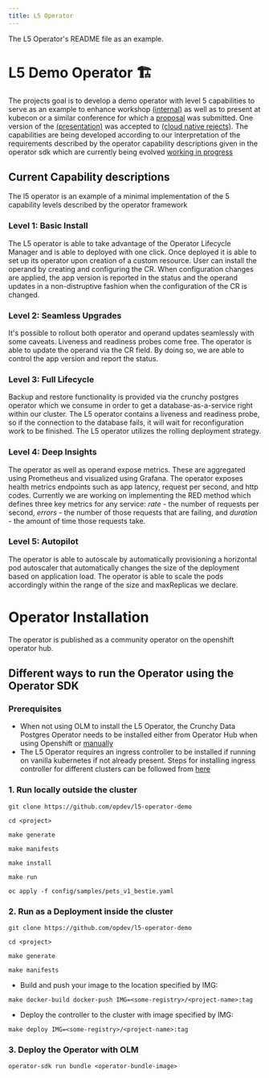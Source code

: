 ```yaml
---
title: L5 Operator
---
```


The L5 Operator's README file as an example.

# L5 Demo Operator 🏗️

The projects goal is to develop a demo operator with level 5 capabilities to serve as an example to enhance workshop [(internal)](https://drive.google.com/drive/u/0/folders/1l6FY1QdBq1IsmwM6Ib44A8h12OSKGJbe) as well as to present at kubecon or a similar conference for which a [proposal](https://drive.google.com/file/d/1GjJgBcJmywP3L64m1h4vZ68UIu-XJxMZ/view?usp=sharing) was submitted. One version of the [(presentation)](https://opdev.github.io/l5-operator-demo/) was accepted to [(cloud native rejects)](https://cfp.cloud-native.rejekts.io/cloud-native-rejekts-eu-valencia-2022/talk/review/LESBCQ3MJQFEE3JWMRCJKKL9XT7YMDHP). The capabilities are being developed according to our interpretation of the requirements described by the operator capability descriptions given in the operator sdk which are currently being evolved [working in progress](https://docs.google.com/document/d/1gNa2NQzlsHDdNHBYPczCytkuokEzBCFKjlxM12X5cdk/edit?usp=sharing)

## Current Capability descriptions
The l5 operator is an example of a minimal implementation of the 5 capability levels described by the operator framework

### Level 1: Basic Install
The L5 operator is able to take advantage of the Operator Lifecycle Manager and is able to deployed with one click. Once deployed it is able to set up its operator upon creation of a custom resource. User can install the operand by creating and configuring the CR. When configuration changes are applied, the app version is reported in the status and the operand updates in a non-distruptive fashion when the configuration of the CR is changed.

### Level 2: Seamless Upgrades
It's possible to rollout both operator and operand updates seamlessly with some caveats. Liveness and readiness probes come free. The operator is able to update the operand via the CR field. By doing so, we are able to control the app version and report the status.

### Level 3: Full Lifecycle
Backup and restore functionality is provided via the crunchy postgres operator which we consume in order to get a database-as-a-service right within our cluster. The L5 operator contains a liveness and readiness probe, so if the connection to the database fails, it will wait for reconfiguration work to be finished. The L5 operator utilizes the rolling deployment strategy.

### Level 4: Deep Insights
The operator as well as operand expose metrics. These are aggregated using Prometheus and visualized using Grafana. The operator exposes health metrics endpoints such as app latency, request per second, and http codes. Currently we are working on implementing the RED method which defines three key metrics for any service: _*rate*_ - the number of requests per second, _*errors*_ - the number of those requests that are failing, and _*duration*_ - the amount of time those requests take.

### Level 5: Autopilot
The operator is able to autoscale by automatically provisioning a horizontal pod autoscaler that automatically changes the size of the deployment based on application load. The operator is able to scale the pods accordingly within the range of the size and maxReplicas we declare.

# Operator Installation
The operator is published as a community operator on the openshift operator hub.

## Different ways to run the Operator using the Operator SDK

### Prerequisites
- When not using OLM to install the L5 Operator, the Crunchy Data Postgres Operator needs to be installed either from Operator Hub when using Openshift or [manually](https://access.crunchydata.com/documentation/postgres-operator/v5/quickstart/)
- The L5 Operator requires an ingress controller to be installed if running on vanilla kubernetes if not already present. Steps for installing ingress controller for different clusters can be followed from [here](https://kubernetes.github.io/ingress-nginx/deploy/)

### 1. Run locally outside the cluster
```
git clone https://github.com/opdev/l5-operator-demo
```

```
cd <project>
```

```
make generate
```

```
make manifests
```

```
make install
```

```
make run
```

```
oc apply -f config/samples/pets_v1_bestie.yaml
```

### 2. Run as a Deployment inside the cluster
```
git clone https://github.com/opdev/l5-operator-demo
```

```
cd <project>
```

```
make generate
```

```
make manifests
```

- Build and push your image to the location specified by IMG:
```
make docker-build docker-push IMG=<some-registry>/<project-name>:tag
```

- Deploy the controller to the cluster with image specified by IMG:
```
make deploy IMG=<some-registry>/<project-name>:tag
```

### 3. Deploy the Operator with OLM
```
operator-sdk run bundle <operator-bundle-image>
```
